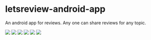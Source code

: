 # letsreview-android-app

An android app for reviews. Any one can share reviews for any topic.

![](https://raw.github.com/saurabhg476/letsreview-android-app/master/screenshots/1.png)
![](https://raw.github.com/saurabhg476/letsreview-android-app/master/screenshots/2.png)
![](https://raw.github.com/saurabhg476/letsreview-android-app/master/screenshots/3.png)
![](https://raw.github.com/saurabhg476/letsreview-android-app/master/screenshots/4.png)
![](https://raw.github.com/saurabhg476/letsreview-android-app/master/screenshots/5.png)
![](https://raw.github.com/saurabhg476/letsreview-android-app/master/screenshots/6.png)


